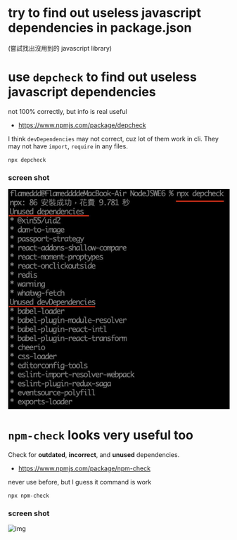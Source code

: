 # try to find out useless javascript dependencies in package.json
(嘗試找出沒用到的 javascript library)

# use `depcheck` to find out useless javascript dependencies
not 100% correctly, but info is real useful
- https://www.npmjs.com/package/depcheck

I think `devDependencies` may not correct, cuz lot of them work in cli. They may not have `import`, `require` in any files.

```shell
npx depcheck
```

### screen shot
![img](/assets/img/depcheck_screenshot.jpg)  


# `npm-check` looks very useful too
Check for **outdated**, **incorrect**, and **unused** dependencies.  
- https://www.npmjs.com/package/npm-check

never use before, but I guess it command is work
```shell
npx npm-check
```

### screen shot
![img](https://i.stack.imgur.com/ldoRq.png)